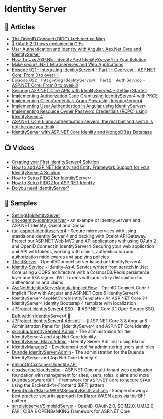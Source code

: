 # Identity Server

## 📕 Articles

- [The OpenID Connect (OIDC) Architecture Map](https://techcommunity.microsoft.com/t5/azure-developer-community-blog/the-openid-connect-oidc-architecture-map/ba-p/1119450)
- [🔑 OAuth 2.0 flows explained in GIFs](https://dev.to/hem/oauth-2-0-flows-explained-in-gifs-2o7a)
- [User Authentication and Identity with Angular, Asp.Net Core and IdentityServer](https://fullstackmark.com/post/21/user-authentication-and-identity-with-angular-aspnet-core-and-identityserver)
- [How To Use ASP.NET Identity And IdentityServer4 In Your Solution](https://feras.blog/how-to-use-asp-net-identity-and-identityserver4-in-your-solution/)
- [Make secure .NET Microservices and Web Applications](https://docs.microsoft.com/en-us/dotnet/architecture/microservices/secure-net-microservices-web-applications/)
- [Episode 021 - Integrating IdentityServer4 - Part 1 - Overview - ASP.NET Core: From 0 to overkill](https://blog.codingmilitia.com/2019/05/29/aspnet-021-from-zero-to-overkill-integrating-identityserver4-part1-overview/)
- [Episode 022 - Integrating IdentityServer4 - Part 2 - Auth Service - ASP.NET Core: From 0 to overkill](https://blog.codingmilitia.com/2019/06/13/aspnet-022-from-zero-to-overkill-integrating-identityserver4-part2-auth-service/)
- [Securing ASP.NET Core APIs with IdentityServer4 - Getting Started](https://referbruv.com/blog/posts/securing-aspnet-core-apis-with-identityserver4-getting-started)
- [Implementing Authorization Code Grant using IdentityServer4 with PKCE](https://referbruv.com/blog/posts/implementing-authorization-code-grant-using-identityserver4-with-pkce)
- [Implementing ClientCredentials Grant Flow using IdentityServer4](https://referbruv.com/blog/posts/implementing-clientcredentials-grant-flow-using-identityserver4)
- [Implementing User Authentication in Angular using IdentityServer4](https://referbruv.com/blog/posts/implementing-user-authentication-in-angular-using-identityserver4)
- [Implementing Resource Owner Password Credentials (ROPC) using IdentityServer4](https://referbruv.com/blog/posts/implementing-resource-owner-password-credentials-(ropc)-using-identityserver4)
- [ASP.NET Core 6 and authentication servers: the real bait and switch is not the one you think](https://kevinchalet.com/2021/05/24/asp-net-core-6-and-authentication-servers-the-real-bait-and-switch-is-not-the-one-you-think/)
- [IdentityServer with ASP.NET Core Identity and MongoDB as Database](https://www.yogihosting.com/identityserver-aspnet-core-identity-mongodb-database/)

## 📺 Videos

- [Creating your First IdentityServer4 Solution](https://www.youtube.com/watch?v=HJQ2-sJURvA&t=218s)
- [How to add ASP.NET Identity and Entity Framework Support for your IdentityServer4 Solution](https://www.youtube.com/watch?v=Sw1rScI20xM)
- [How to Setup FIDO2 for IdentityServer4](https://www.youtube.com/watch?v=j-QjTvBnEn4)
- [How to Setup FIDO2 for ASP.NET Identity](https://www.youtube.com/watch?v=8rO6c3CLg48)
- [Do you need IdentityServer?](https://www.youtube.com/watch?v=5MAYvA2fAdA)

## 🔖 Samples

- [SettingUpIdentityServer](https://github.com/kevinrjones/SettingUpIdentityServer)
- [dnc-identity-identityserver](https://github.com/kimcu-on-thenet/dnc-identity-identityserver) - An example of IdentityServer4 and ASP.NET Identity, Ocelot and Consul
- [run-aspnet-identityserver4](https://github.com/aspnetrun/run-aspnet-identityserver4) - Secure microservices with using standalone Identity Server 4 and backing with Ocelot API Gateway. Protect our ASP.NET Web MVC and API applications with using OAuth 2 and OpenID Connect in IdentityServer4. Securing your web application and API with tokens, working with claims, authentication and authorization middlewares and applying policies.
- [TheIdServer](https://github.com/Aguafrommars/TheIdServer) - OpenID/Connect server based on IdentityServer4
- [Identity-Service](https://github.com/INNVTV/Identity-Service) - Identity-As-A-Service written from scratch in .Net Core using a CQRS architecture with a CosmosDB/Redis persistence layer and RSA signed JWT Tokens with public key distribution for authentication and claims.
- [AspNet5IdentityServerAngularImplicitFlow](https://github.com/damienbod/AspNet5IdentityServerAngularImplicitFlow) - OpenID Connect Code / Implicit Flow with Angular and ASP.NET Core 5 IdentityServer4
- [IdentityServer4AspNetCoreIdentityTemplate](https://github.com/damienbod/IdentityServer4AspNetCoreIdentityTemplate) - An ASP.NET Core 3.1 IdentityServer4 Identity Bootstrap 4 template with localization	
- [JPProject.IdentityServer4.SSO](https://github.com/brunohbrito/JPProject.IdentityServer4.SSO) - 🔒 ASP.NET Core 3.1 Open Source SSO. Built within IdentityServer4 🔑
- [JPProject.IdentityServer4.AdminUI](https://github.com/brunohbrito/JPProject.IdentityServer4.AdminUI) - 🔧 ASP.NET Core 3 & Angular 8 Administration Panel for 💞IdentityServer4 and ASP.NET Core Identity
- [skoruba/IdentityServer4.Admin](https://github.com/skoruba/IdentityServer4.Admin) - The administration for the IdentityServer4 and Asp.Net Core Identity
- [IdentityServer.BlazorAdmin](https://github.com/gustavobigardi/IdentityServer.BlazorAdmin) - Identity Server AdminUI using Blazor.	
- [IdentityManager2](https://github.com/IdentityManager/IdentityManager2) - Development tool for administering users and roles
- [Duende.IdentityServer.Admin](https://github.com/skoruba/Duende.IdentityServer.Admin) - The administration for the Duende IdentityServer and Asp.Net Core Identity ⚡
- [eShopOnContainers/Identity.API](https://github.com/dotnet-architecture/eShopOnContainers/tree/dev/src/Services/Identity/Identity.API)
- [cloudscribe/cloudscribe](https://github.com/cloudscribe/cloudscribe) - ASP.NET Core multi-tenant web application foundation with management for sites, users, roles, claims and more
- [DuendeSoftware/BFF](https://github.com/DuendeSoftware/BFF) - Framework for ASP.NET Core to secure SPAs using the Backend-for-Frontend (BFF) pattern
- [KevinDockx/BlazorWASMSecurityBestPractices](https://github.com/KevinDockx/BlazorWASMSecurityBestPractices) - Sample showing a best practice security approach for Blazor WASM apps via the BFF pattern
- [simpleidserver/SimpleIdServer](https://github.com/simpleidserver/SimpleIdServer) - OpenID, OAuth 2.0, SCIM2.0, UMA2.0, FAPI, CIBA & OPENBANKING Framework for ASP.NET Core
